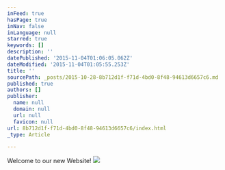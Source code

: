 ```yaml
---
inFeed: true
hasPage: true
inNav: false
inLanguage: null
starred: true
keywords: []
description: ''
datePublished: '2015-11-04T01:06:05.062Z'
dateModified: '2015-11-04T01:05:55.253Z'
title: ''
sourcePath: _posts/2015-10-28-8b712d1f-f71d-4bd0-8f48-94613d6657c6.md
published: true
authors: []
publisher:
  name: null
  domain: null
  url: null
  favicon: null
url: 8b712d1f-f71d-4bd0-8f48-94613d6657c6/index.html
_type: Article

---
```

Welcome to our new Website! ![](https://the-grid-user-content.s3-us-west-2.amazonaws.com/61fea95e-347a-4e3b-a7aa-bec299bc0206.png)